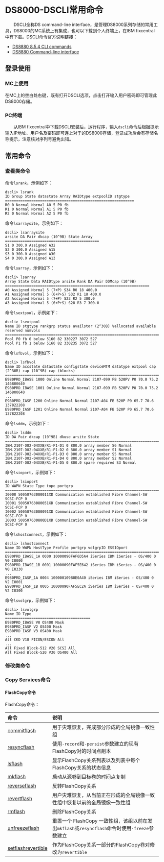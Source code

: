 # DS8000-DSCLI常用命令
&#8195;&#8195;DSCLI全称DS command-line interface，是管理DS8000系列存储的常用工具，DS8000的MC系统上有集成，也可以下载到个人终端上，在IBM fixcentral中有下载。DSCLI命令官方说明链接：
- [DS8880 8.5.4 CLI commands](https://www.ibm.com/docs/en/ds8880/8.5.4?topic=interface-cli-commands)
- [DS8880 Command-line interface](https://www.ibm.com/docs/en/ds8880/8.5.4?topic=reference-command-line-interface)

## 登录使用
### MC上使用
在MC上的空白处右键，既有打开DSCLI选项，点击打开输入用户密码即可管理此DS8000存储。
### PC终端
&#8195;&#8195;从IBM fixcentral中下载DSCLI安装后，运行程序，输入`dscli`命令后根据提示输入IP地址、用户名及密码即可连上对于的DS8000存储，登录成功后会有存储名称提示，注意核对序列号避免出错。
## 常用命令
### 查看类命令
命令`lsrank`，示例如下：
```
dscli> lsrank
ID Group State datastate Array RAIDtype extpoolID stgtype
===========================================================
R0 0 Normal Normal A0 5 P0 fb
R1 0 Normal Normal A1 5 P0 fb
R2 0 Normal Normal A2 5 P0 fb
```
命令`lsarraysite`，示例如下：
```
dscli> lsarraysite
arsite DA Pair dkcap (10^9B) State Array
===========================================
S1 0 300.0 Assigned A32
S2 0 300.0 Assigned A15
S3 0 300.0 Assigned A30
S4 0 300.0 Assigned A13
```
命令`lsarray`，示例如下：
```
dscli> lsarray
Array State Data RAIDtype arsite Rank DA Pair DDMcap (10^9B)
==================================================================
A0 Assigned Normal 5 (7+P) S34 R0 18 400.0
A1 Assigned Normal 5 (6+P+S) S32 R1 18 400.0
A2 Assigned Normal 5 (7+P) S23 R2 5 300.0
A3 Assigned Normal 5 (6+P+S) S28 R3 7 300.0
```
命令`lsextpool`，示例如下：
```
dscli> lsextpool
Name ID stgtype rankgrp status availstor (2^30B) %allocated available reserved numvols
======================================================================================
Pool P0 fb 0 below 5160 82 330227 3072 527
Pool P1 fb 1 below 5160 82 330235 3072 527
```
命令`lsfbvol`，示例如下：
```
dscli> lsfbvol
Name ID accstate datastate configstate deviceMTM datatype extpool cap (2^30B) cap (10^9B) cap (blocks)
======================================================================================================
E980PRD_IBASE 1000 Online Normal Normal 2107-099 FB 520PV P0 70.0 75.2 146800640
E980PRD_IBASE 1001 Online Normal Normal 2107-099 FB 520PV P0 70.0 75.2 146800640
...
E980PRD_IASP 1200 Online Normal Normal 2107-A04 FB 520P P0 65.7 70.6 137822208
E980PRD_IASP 1201 Online Normal Normal 2107-A04 FB 520P P0 65.7 70.6 137822208
```
命令`lsddm`，示例如下：
```
dscli> lsddm
ID DA Pair dkcap (10^9B) dkuse arsite State
===============================================================================
IBM.2107-D02-04XXB/R1-P1-D1 0 800.0 array member S6 Normal
IBM.2107-D02-04XXB/R1-P1-D2 0 800.0 array member S1 Normal
IBM.2107-D02-04XXB/R1-P1-D3 0 800.0 array member S5 Normal
IBM.2107-D02-04XXB/R1-P1-D4 0 800.0 array member S2 Normal
IBM.2107-D02-04XXB/R1-P1-D5 0 800.0 spare required S3 Normal
```
命令`lsioport`，示例如下：
```
dscli> lsioport
ID WWPN State Type topo portgrp
==============================================================================
I0000 50050763080011XD Communication established Fibre Channel-SW SCSI-FCP 0
I0001 50050763080051XD Communication established Fibre Channel-SW SCSI-FCP 0
I0002 50050763080091XD Communication established Fibre Channel-SW SCSI-FCP 0
I0003 500507630800D1XD Communication established Fibre Channel-SW SCSI-FCP 0
```
命令`lshostconnect`，示例如下：
```
dscli> lshostconnect
Name ID WWPN HostType Profile portgrp volgrpID ESSIOport
================================================================================
E980PRD_IBASE_1A 0000 10000090FAF6D5A4 iSeries IBM iSeries - OS/400 0 V0 I0000
E980PRD_IBASE_1B 0001 10000090FAF5E642 iSeries IBM iSeries - OS/400 0 V0 I0330
...
E980PRD_IASP_1A 0004 100000109B0E0A40 iSeries IBM iSeries - OS/400 0 V2 I0001
E980PRD_IASP_1B 0005 10000090FAF5EC2A iSeries IBM iSeries - OS/400 0 V2 I0300
```
命令`lsvolgrp`，示例如下：
```
dscli> lsvolgrp
Name ID Type
=======================================
E980PRD_IBASE V0 OS400 Mask
E980PRD_IASP V2 OS400 Mask
E980PRD_IASP V3 OS400 Mask
...
All CKD V10 FICON/ESCON All
...
All Fixed Block-512 V20 SCSI All
All Fixed Block-520 V30 OS400 All
```
### 修改类命令

### Copy Services命令
#### FlashCopy命令
FlashCopy命令：

命令|说明
:---|:---
[commitflash](https://www.ibm.com/docs/en/ST5GLJ_8.5.4/com.ibm.storage.ssic.help.doc/f2c_clicommitflash_1vd000.html)|用于灾难恢复，完成部分形成的全局镜像一致性组
[resyncflash](https://www.ibm.com/docs/en/ST5GLJ_8.5.4/com.ibm.storage.ssic.help.doc/f2c_cliincflash_1vd004.html)|使用`-record`和`-persist`参数建立的现有FlashCopy对的时间点副本
[lsflash](https://www.ibm.com/docs/en/ST5GLJ_8.5.4/com.ibm.storage.ssic.help.doc/f2c_clilsflash_1kz82u.html)|显示FlashCopy关系列表以及列表中每个FlashCopy关系的状态信息
[mkflash](https://www.ibm.com/docs/en/ST5GLJ_8.5.4/com.ibm.storage.ssic.help.doc/f2c_climkflash_1kz8nz.html)|启动从源卷到目标卷的时间点复制
[reverseflash](https://www.ibm.com/docs/en/ST5GLJ_8.5.4/com.ibm.storage.ssic.help.doc/f2c_clireverseflash_1kz8m0.html)|反转FlashCopy关系
[revertflash](https://www.ibm.com/docs/en/ST5GLJ_8.5.4/com.ibm.storage.ssic.help.doc/f2c_clirevertflash_1kz8m1.html)|用户灾难恢复，从当前正在形成的全局镜像一致性组中恢复以前的全局镜像一致性组
[rmflash ](https://www.ibm.com/docs/en/ST5GLJ_8.5.4/com.ibm.storage.ssic.help.doc/f2c_clirmflash_1kz7xe.html)|删除FlashCopy关系
[unfreezeflash ](https://www.ibm.com/docs/en/ST5GLJ_8.5.4/com.ibm.storage.ssic.help.doc/f2c_clirmflashconsistency_1vd00b.html)|重置一个 FlashCopy 一致性组，该组以前在发出`mkflash`或`resyncflash`命令时使用`-freeze`参数建立
[setflashrevertible](https://www.ibm.com/docs/en/ST5GLJ_8.5.4/com.ibm.storage.ssic.help.doc/f2c_clisetflashrevertible_1kz8m2.html)|作为FlashCopy关系一部分的FlashCopy卷对修改为`revertible`